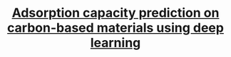 ---
title: '[Adsorption capacity prediction on carbon-based materials using deep learning](https://abcabc.readthedocs.io)'
permalink: /posts/2023-05-22-blog-post-2/

tags:
  - scikit-learn
  - ML tooling
  - python libraries
---